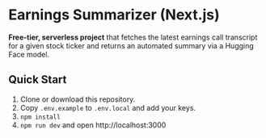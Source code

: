 # Earnings Summarizer (Next.js)

**Free‑tier, serverless project** that fetches the latest earnings call transcript for a given stock ticker
and returns an automated summary via a Hugging Face model.

## Quick Start

1. Clone or download this repository.
2. Copy `.env.example` to `.env.local` and add your keys.
3. `npm install`
4. `npm run dev` and open http://localhost:3000
